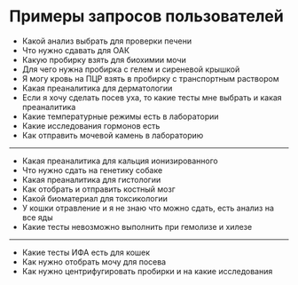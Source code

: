 # Примеры запросов пользователей

- Какой анализ выбрать для проверки печени
- Что нужно сдавать для ОАК
- Какую пробирку взять для биохимии мочи
- Для чего нужна пробирка с гелем и сиреневой крышкой
- Я могу кровь на ПЦР взять в пробирку с транспортным раствором
- Какая преаналитика для дерматологии
- Если я хочу сделать посев уха, то какие тесты мне выбрать и какая преаналитика
- Какие температурные режимы есть в лаборатории
- Какие исследования гормонов есть
- Как отправить мочевой камень в лабораторию

___

- Какая преаналитика для кальция ионизированного
- Что нужно сдать на генетику собаке
- Какая преаналитика для гистологии
- Как отобрать и отправить костный мозг
- Какой биоматериал для токсикологии 
- У кошки отравление и я не знаю что можно сдать, есть анализ на все яды
- Какие тесты невозможно выполнить при гемолизе и хилезе

---

- Какие тесты ИФА есть для кошек
- Как нужно отобрать мочу для посева 
- Как нужно центрифугировать пробирки и на какие исследования